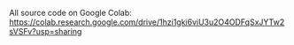 All source code on Google Colab:
https://colab.research.google.com/drive/1hzi1gki6viU3u2O4ODFqSxJYTw2sVSFv?usp=sharing
